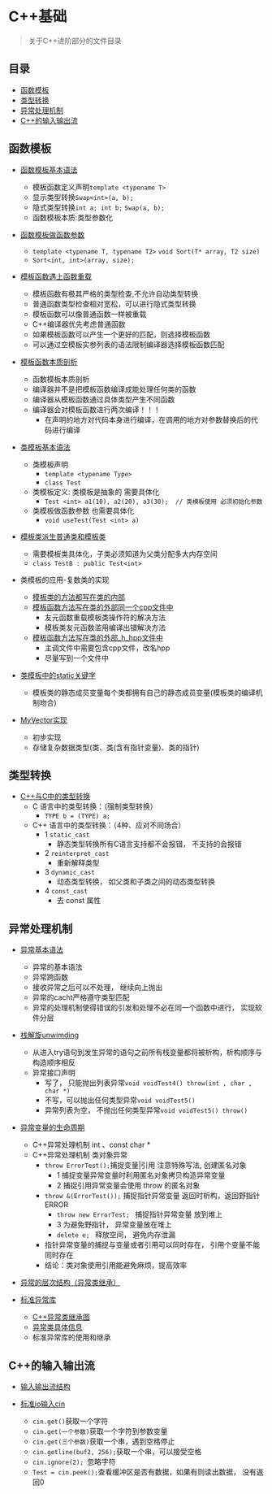 # C++基础

> 关于C++进阶部分的文件目录


## 目录

- [函数模板](#函数模板)
- [类型转换](#类型转换)
- [异常处理机制](#异常处理机制)
- [C++的输入输出流](#C++的输入输出流)

## 函数模板

- [函数模板基本语法](00_函数模板/00_函数模板基本语法.cpp)
  - 模板函数定义声明`template <typename T>`
  - 显示类型转换`Swap<int>(a, b);`
  - 隐式类型转换`int a; int b;`  `Swap(a, b);`
  - 函数模板本质:类型参数化

- [函数模板做函数参数](00_函数模板/01_函数模板做函数参数.cpp)
  - `template <typename T, typename T2>`  `void Sort(T* array, T2 size)`
  - `Sort<int, int>(array, size);`
  
- [模板函数遇上函数重载](00_函数模板/02_模板函数遇上函数重载.cpp)
  - 模板函数有极其严格的类型检查,不允许自动类型转换
  - 普通函数类型检查相对宽松，可以进行隐式类型转换
  - 模板函数可以像普通函数一样被重载
  - C++编译器优先考虑普通函数
  - 如果模板函数可以产生一个更好的匹配，则选择模板函数
  - 可以通过空模板实参列表的语法限制编译器选择模板函数匹配

- [模板函数本质剖析](00_函数模板/03_模板函数本质剖析.cpp)
  - 函数模板本质剖析
  - 编译器并不是把模板函数编译成能处理任何类的函数
  - 编译器从模板函数通过具体类型产生不同函数
  - 编译器会对模板函数进行两次编译！！！
    - 在声明的地方对代码本身进行编译，在调用的地方对参数替换后的代码进行编译

- [类模板基本语法](00_函数模板/04_类模板基本语法.cpp)
  - 类模板声明
    - `template <typename Type>`
    - `class Test`
  - 类模板定义: 类模板是抽象的  需要具体化
	- `Test <int> a1(10), a2(20), a3(30);  // 类模板使用 必须初始化参数`
  - 类模板做函数参数 也需要具体化
    - `void useTest(Test <int> a)`

- [模板类派生普通类和模板类](00_函数模板/05_模板类派生普通类.cpp)
  - 需要模板类具体化，子类必须知道为父类分配多大内存空间
  - `class TestB : public Test<int>`

- 类模板的应用-复数类的实现
  - [模板类的方法都写在类的内部](00_函数模板/06_复数类_所有类的方法都在写类的内部.cpp)
  - [模板函数方法写在类的外部同一个cpp文件中](00_函数模板/06_复数类_模板类方法的外部实现_一个cpp中.cpp)
    - 友元函数重载模板类操作符的解决方法
    - 模板类友元函数滥用编译出错解决方法
  - [模板函数方法写在类的外部_h_hpp文件中](00_函数模板/07_模板类的外部实现_h_hpp.cpp)
    - 主调文件中需要包含cpp文件，改名hpp
    - 尽量写到一个文件中

- [类模板中的static关键字](00_函数模板/08_static关键字遇上模板类.cpp)
  - 模板类的静态成员变量每个类都拥有自己的静态成员变量(模板类的编译机制吻合)

- [MyVector实现](00_函数模板/09_MyVector_Test.cpp)
  - 初步实现
  - 存储复杂数据类型(类、类(含有指针变量)、类的指针)

## 类型转换

- [C++与C中的类型转换](01_类型转换/00_C++与C语言中的类型转换.cpp)
  - C 语言中的类型转换：（强制类型转换）
	  - `TYPE b = (TYPE) a;`
  - C++ 语言中的类型转换：（4种、应对不同场合）
	  - 1 `static_cast`
		  - 静态类型转换所有C语言支持都不会报错， 不支持的会报错
	  - 2 `reinterpret_cast`
		  - 重新解释类型
	  - 3 `dynamic_cast`
		  - 动态类型转换， 如父类和子类之间的动态类型转换
	  - 4 `const_cast`
		  - 去 const 属性

## 异常处理机制

- [异常基本语法](02_异常处理机制/00_异常处理的基本语法.cpp)
  - 异常的基本语法
  - 异常跨函数
  - 接收异常之后可以不处理， 继续向上抛出
  - 异常的cacht严格遵守类型匹配
  - 异常的处理机制使得错误的引发和处理不必在同一个函数中进行， 实现软件分层

- [栈解旋unwimding](02_异常处理机制/01_栈解旋unwimding.cpp)
  - 从进入try语句到发生异常的语句之前所有栈变量都将被析构，析构顺序与构造顺序相反
  - 异常接口声明
    - 写了， 只能抛出列表异常`void voidTest4() throw(int , char , char *)`
    - 不写，可以抛出任何类型异常`void voidTest5() `
    - 异常列表为空， 不抛出任何类型异常`void voidTest5() throw()`

- [异常变量的生命周期](02_异常处理机制/02_异常变量的生命周期.cpp)
  - C++异常处理机制 int 、const char * 
  - C++异常处理机制 类对象异常
    - `throw ErrorTest();`捕捉变量|引用 注意特殊写法, 创建匿名对象
      - 1 捕捉变量异常变量时利用匿名对象拷贝构造异常变量
      - 2 捕捉引用异常变量会使用 throw 的匿名对象
    - `throw &(ErrorTest());`  捕捉指针异常变量  返回时析构，返回野指针 ERROR
		- `throw new ErrorTest; `  捕捉指针异常变量  放到堆上
      - 3 为避免野指针， 异常变量放在堆上
      - `delete e; `  释放空间， 避免内存泄漏
    - 指针异常变量的捕捉与变量或者引用可以同时存在， 引用个变量不能同时存在
    - 结论：类对象使用引用能避免麻烦，提高效率

- [异常的层次结构（异常类继承）](02_异常处理机制/03_异常的层次结构_继承中的异常类.cpp)

- [标准异常库](02_异常处理机制/04_C++exception类.cpp)
  - [C++异常类继承图](02_异常处理机制/04_C++异常类继承图.png)
  - [异常类具体信息](02_异常处理机制/04_异常类具体信息.md)
  - 标准异常库的使用和继承

## C++的输入输出流
- [输入输出流结构](03_C++输入输出流/流类库结构.md)

- [标准io输入cin](03_C++输入输出流/00_cinAPI.cpp)
  - `cin.get()`获取一个字符
  - `cin.get(一个参数)`获取一个字符到参数变量
  - `cin.get(三个参数)`获取一个串，遇到空格停止
  - `cin.getline(buf2, 256);`获取一个串，可以接受空格
  - `cin.ignore(2); `忽略字符
  - `Test = cin.peek();`查看缓冲区是否有数据，如果有则读出数据， 没有返回0
	
	